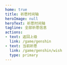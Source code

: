 ```yaml
---
home: true
title: 祈愿时间轴
heroImage: null
heroText: 祈愿时间轴
tagline: 全部祈愿信息
actions:
- text: 返回上级
  link: /game/genshin
- text: 当前祈愿
  link: /game/genshin/wish
  type: primary
---
```



<GenshinTimeline />

<script setup lang="ts">
import GenshinTimeline from "@GenshinTimeline";
</script>
